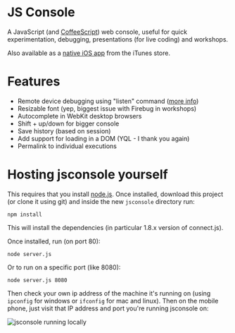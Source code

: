 # JS Console

A JavaScript (and [CoffeeScript](http://coffeescript.com)) web console, useful
for quick experimentation, debugging, presentations (for live coding) and workshops.

Also available as a [native iOS app](http://jsconsole.com/app/) from the iTunes store.

# Features

- Remote device debugging using "listen" command ([more info](http://jsconsole.com/remote-debugging.html))
- Resizable font (yep, biggest issue with Firebug in workshops)
- Autocomplete in WebKit desktop browsers
- Shift + up/down for bigger console
- Save history (based on session)
- Add support for loading in a DOM (YQL - I thank you again)
- Permalink to individual executions

# Hosting jsconsole yourself

This requires that you install [node.js](http://nodejs.org). Once installed,
download this project (or clone it using git)
and inside the new `jsconsole` directory run:

    npm install

This will install the dependencies (in particular 1.8.x version of connect.js).

Once installed, run (on port 80):

    node server.js

Or to run on a specific port (like 8080):

    node server.js 8080

Then check your own ip address of the machine it's running on (using `ipconfig`
for windows or `ifconfig` for mac and linux). Then on the mobile phone, just
visit that IP address and port you're running jsconsole on:

![jsconsole running locally](http://i.imgur.com/hyRF5.png)